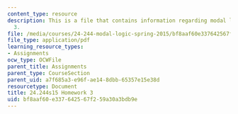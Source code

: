 ```yaml
---
content_type: resource
description: This is a file that contains information regarding modal logic homework
  3.
file: /media/courses/24-244-modal-logic-spring-2015/bf8aaf60e337642567f259a30a3bdb9e_MIT24_244S15_Homework3.pdf
file_type: application/pdf
learning_resource_types:
- Assignments
ocw_type: OCWFile
parent_title: Assignments
parent_type: CourseSection
parent_uid: a7f685a3-e96f-ae14-8dbb-65357e15e38d
resourcetype: Document
title: 24.244s15 Homework 3
uid: bf8aaf60-e337-6425-67f2-59a30a3bdb9e
---
```


